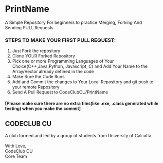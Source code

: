 # PrintName
A Simple Repository For beginners to practice Merging, Forking And Sending PULL Requests.<br>

### STEPS TO MAKE YOUR FIRST PULL REQUEST:
1) Just Fork the repository<br>
2) Clone YOUR Forked Repository<br>  
3) Pick one or more Programming Languages of Your Choice(C++,Java,Python, Javascript, C) and Add Your Name to the Array/Vector already defined in the code<br>
4) Make Sure the Code Runs
5) Add and Commit the changes to Your Local Repository and git push to your remote Repository
6) Send A Pull Request to CodeClubCU/PrintName

#### [Please make sure there are no extra files(like .exe, .class generated while testing) when you make the commit]

## CODECLUB CU

A club formed and led by a group of students from University of Calcutta.
<br><br>
With Love,<br>
CodeClub CU<br>
Core Team
